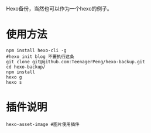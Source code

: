 Hexo备份，当然也可以作为一个hexo的例子。
# 使用方法
```Shell
npm install hexo-cli -g
#hexo init blog 不要执行这条
git clone git@github.com:TeenagerPeng/hexo-backup.git
cd hexo-backup/
npm install
hexo g
hexo s
```
# 插件说明
```
hexo-asset-image #图片使用插件
```
